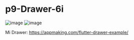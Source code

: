 # p9-Drawer-6i

![image](https://github.com/Hernandezc128/MyDrawer_Carlos/assets/143743758/71ea73c9-1182-47bf-aebf-11fcd9e435fb)
![image](https://github.com/Hernandezc128/MyDrawer_Carlos/assets/143743758/beeb3548-bf80-4667-879d-922916343611)

Mi Drawer:
https://appmaking.com/flutter-drawer-example/


